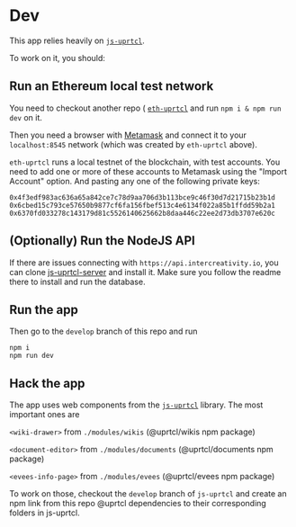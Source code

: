 # Dev

This app relies heavily on [`js-uprtcl`](https://github.com/uprtcl/js-uprtcl).

To work on it, you should:

## Run an Ethereum local test network

You need to checkout another repo ( [`eth-uprtcl`](https://github.com/uprtcl/eth-uprtcl) and run `npm i & npm run dev` on it.

Then you need a browser with [Metamask](https://chrome.google.com/webstore/detail/metamask/nkbihfbeogaeaoehlefnkodbefgpgknn?hl=en) and connect it to your `localhost:8545` network (which was created by `eth-uprtcl` above).

`eth-uprtcl` runs a local testnet of the blockchain, with test accounts. You need to add one or more of these accounts to Metamask using the "Import Account" option. And pasting any one of the following private keys:

```
0x4f3edf983ac636a65a842ce7c78d9aa706d3b113bce9c46f30d7d21715b23b1d
0x6cbed15c793ce57650b9877cf6fa156fbef513c4e6134f022a85b1ffdd59b2a1
0x6370fd033278c143179d81c5526140625662b8daa446c22ee2d73db3707e620c
```

## (Optionally) Run the NodeJS API

If there are issues connecting with `https://api.intercreativity.io`, you can clone [js-uprtcl-server](https://github.com/uprtcl/js-uprtcl-server/tree/develop) and install it. Make sure you follow the readme there to install and run the database.

## Run the app

Then go to the `develop` branch of this repo and run

```
npm i
npm run dev
```

## Hack the app

The app uses web components from the [`js-uprtcl`](https://github.com/uprtcl/js-uprtcl) library. The most important ones are

`<wiki-drawer>` from `./modules/wikis` (@uprtcl/wikis npm package)

`<document-editor>` from `./modules/documents` (@uprtcl/documents npm package)

`<evees-info-page>` from `./modules/evees` (@uprtcl/evees npm package)

To work on those, checkout the `develop` branch of `js-uprtcl` and create an npm link from this repo @uprtcl dependencies to their corresponding folders in js-uprtcl.
